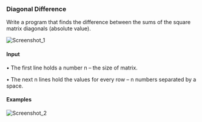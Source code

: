 <h3>Diagonal Difference</h3>
<p>Write a program that finds the difference between the sums of the square matrix diagonals (absolute value).</p>

![Screenshot_1](https://user-images.githubusercontent.com/73018624/176998524-2ef923ea-32fc-4824-b834-3945f4b06de5.jpg)

<h4>Input</h4>
<p>•	The first line holds a number n – the size of matrix.</p>
<p>•	The next n lines hold the values for every row – n numbers separated by a space.</p>
<h4>Examples</h4>

![Screenshot_2](https://user-images.githubusercontent.com/73018624/176998576-f67de678-06d8-4170-b8bf-781614347ca0.jpg)
